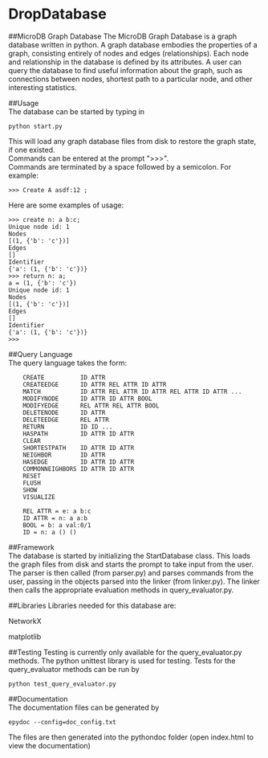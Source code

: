 # DropDatabase

##MicroDB Graph Database 
The MicroDB Graph Database is a graph database written in python. A graph database embodies the properties of a graph, consisting entirely of nodes and edges (relationships). Each node and relationship in the database is defined by its attributes. A user can query the database to find useful information about the graph, such as connections between nodes, shortest path to a particular node, and other interesting statistics.   

##Usage   
The database can be started by typing in 
```
python start.py   
```
This will load any graph database files from disk to restore the graph state, if one existed.   
Commands can be entered at the prompt ">>>".   
Commands are terminated by a space followed by a semicolon. For example:
```
>>> Create A asdf:12 ;
```

Here are some examples of usage:  
```
>>> create n: a b:c;
Unique node id: 1
Nodes
[(1, {'b': 'c'})]
Edges
[]
Identifier
{'a': (1, {'b': 'c'})}
>>> return n: a;
a = (1, {'b': 'c'})
Unique node id: 1
Nodes
[(1, {'b': 'c'})]
Edges
[]
Identifier
{'a': (1, {'b': 'c'})}
>>>
```   

##Query Language   
The query language takes the form:   
```
    CREATE          ID ATTR
    CREATEEDGE      ID ATTR REL ATTR ID ATTR
    MATCH           ID ATTR REL ATTR ID ATTR REL ATTR ID ATTR ...
    MODIFYNODE      ID ATTR ID ATTR BOOL
    MODIFYEDGE      REL ATTR REL ATTR BOOL
    DELETENODE      ID ATTR
    DELETEEDGE      REL ATTR
    RETURN          ID ID ...
    HASPATH         ID ATTR ID ATTR
    CLEAR
    SHORTESTPATH    ID ATTR ID ATTR
    NEIGHBOR        ID ATTR
    HASEDGE         ID ATTR ID ATTR
    COMMONNEIGHBORS ID ATTR ID ATTR
    RESET
    FLUSH
    SHOW
    VISUALIZE   
      
    REL ATTR = e: a b:c
    ID ATTR = n: a a:b
    BOOL = b: a val:0/1
    ID = n: a () () 
```


##Framework   
The database is started by initializing the StartDatabase class. This loads the graph files from disk and starts the prompt to take input from the user. 
The parser is then called (from parser.py) and parses commands from the user, passing in the objects parsed into the linker (from linker.py). The linker then calls the appropriate evaluation methods in query_evaluator.py.   

##Libraries
Libraries needed for this database are:

NetworkX

matplotlib

##Testing
Testing is currently only available for the query_evaluator.py methods. The python unittest library is used for testing.
Tests for the query_evaluator methods can be run by 
```
python test_query_evaluator.py
```
##Documentation   
The documentation files can be generated by 
```
epydoc --config=doc_config.txt   
```
The files are then generated into the pythondoc folder (open index.html to view the documentation)   

